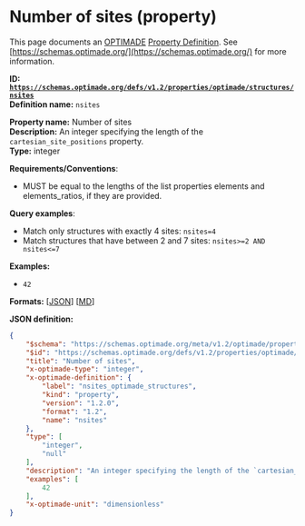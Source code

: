 # Number of sites (property)

This page documents an [OPTIMADE](https://www.optimade.org/) [Property Definition](https://schemas.optimade.org/#definitions). See [https://schemas.optimade.org/](https://schemas.optimade.org/) for more information.

**ID: [`https://schemas.optimade.org/defs/v1.2/properties/optimade/structures/nsites`](https://schemas.optimade.org/defs/v1.2/properties/optimade/structures/nsites.md)**  
**Definition name:** `nsites`

**Property name:** Number of sites  
**Description:** An integer specifying the length of the `cartesian_site_positions` property.  
**Type:** integer  

**Requirements/Conventions**:

- MUST be equal to the lengths of the list properties elements and elements_ratios, if they are provided.

**Query examples**:

- Match only structures with exactly 4 sites: `nsites=4`
- Match structures that have between 2 and 7 sites: `nsites>=2 AND nsites<=7`

**Examples:**

- `42`

**Formats:** [[JSON](nsites.json)] [[MD](nsites.md)]

**JSON definition:**

``` json
{
    "$schema": "https://schemas.optimade.org/meta/v1.2/optimade/property_definition.md",
    "$id": "https://schemas.optimade.org/defs/v1.2/properties/optimade/structures/nsites",
    "title": "Number of sites",
    "x-optimade-type": "integer",
    "x-optimade-definition": {
        "label": "nsites_optimade_structures",
        "kind": "property",
        "version": "1.2.0",
        "format": "1.2",
        "name": "nsites"
    },
    "type": [
        "integer",
        "null"
    ],
    "description": "An integer specifying the length of the `cartesian_site_positions` property.\n\n**Requirements/Conventions**:\n\n- MUST be equal to the lengths of the list properties elements and elements_ratios, if they are provided.\n\n**Query examples**:\n\n- Match only structures with exactly 4 sites: `nsites=4`\n- Match structures that have between 2 and 7 sites: `nsites>=2 AND nsites<=7`",
    "examples": [
        42
    ],
    "x-optimade-unit": "dimensionless"
}
```